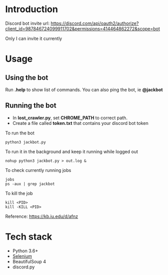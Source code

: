 # Introduction
Discord bot invite url: https://discord.com/api/oauth2/authorize?client_id=987846724099911702&permissions=414464862272&scope=bot

Only I can invite it currently

# Usage
## Using the bot
Run **.help** to show list of commands. You can also ping the bot, ie **@jackbot**

## Running the bot
* In **lost_crawler.py**, set **CHROME_PATH** to correct path.
* Create a file called **token.txt** that contains your discord bot token

To run the bot
```
python3 jackbot.py
```

To run it in the background and keep it running while logged out
```
nohup python3 jackbot.py > out.log &
```

To check currently running jobs
```
jobs
ps -aux | grep jackbot
```

To kill the job
```
kill <PID>
kill -KILL <PID>
```

Reference: https://kb.iu.edu/d/afnz

# Tech stack
* Python 3.6+
* [Selenium](https://jonathansoma.com/lede/algorithms-2017/servers/setting-up/)
* BeautifulSoup 4
* discord.py

